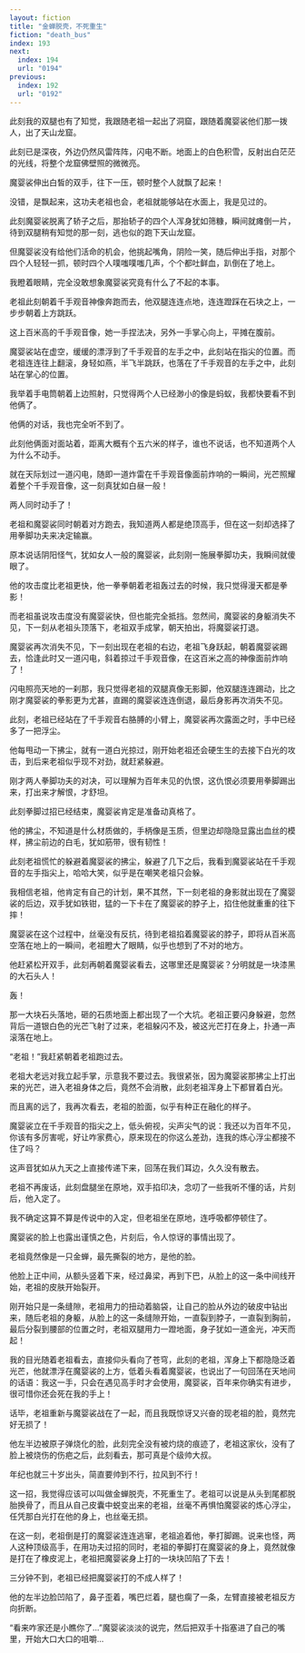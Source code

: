 ```yaml
---
layout: fiction
title: "金蝉脱壳，不死重生"
fiction: "death_bus"
index: 193
next:
  index: 194
  url: "0194"
previous:
  index: 192
  url: "0192"
---
```

此刻我的双腿也有了知觉，我跟随老祖一起出了洞窟，跟随着魔婴裟他们那一拨人，出了天山龙窟。

此刻已是深夜，外边仍然风雷阵阵，闪电不断。地面上的白色积雪，反射出白茫茫的光线，将整个龙窟佛壁照的微微亮。

魔婴裟伸出白皙的双手，往下一压，顿时整个人就飘了起来！

没错，是飘起来，这功夫老祖也会，老祖就能够站在水面上，我是见过的。

此刻魔婴裟脱离了轿子之后，那抬轿子的四个人浑身犹如筛糠，瞬间就瘫倒一片，待到双腿稍有知觉的那一刻，逃也似的跑下天山龙窟。

但魔婴裟没有给他们活命的机会，他挑起嘴角，阴险一笑，随后伸出手指，对那个四个人轻轻一抓，顿时四个人噗嗤噗嗤几声，个个都吐鲜血，趴倒在了地上。

我瞪着眼睛，完全没敢想象魔婴裟究竟有什么了不起的本事。

老祖此刻朝着千手观音神像奔跑而去，他双腿连连点地，连连蹬踩在石块之上，一步步朝着上方跳跃。

这上百米高的千手观音像，她一手捏法决，另外一手掌心向上，平摊在腹前。

魔婴裟站在虚空，缓缓的漂浮到了千手观音的左手之中，此刻站在指尖的位置。而老祖连连往上翻滚，身轻如燕，半飞半跳跃，也落在了千手观音的左手之中，此刻站在掌心的位置。

我举着手电筒朝着上边照射，只觉得两个人已经渺小的像是蚂蚁，我都快要看不到他俩了。

他俩的对话，我也完全听不到了。

此刻他俩面对面站着，距离大概有个五六米的样子，谁也不说话，也不知道两个人为什么不动手。

就在天际划过一道闪电，随即一道炸雷在千手观音像面前炸响的一瞬间，光芒照耀着整个千手观音像，这一刻真犹如白昼一般！

两人同时动手了！

老祖和魔婴裟同时朝着对方跑去，我知道两人都是绝顶高手，但在这一刻却选择了用拳脚功夫来决定输赢。

原本说话阴阳怪气，犹如女人一般的魔婴裟，此刻刚一施展拳脚功夫，我瞬间就傻眼了。

他的攻击度比老祖更快，他一拳拳朝着老祖轰过去的时候，我只觉得漫天都是拳影！

而老祖虽说攻击度没有魔婴裟快，但也能完全抵挡。忽然间，魔婴裟的身躯消失不见，下一刻从老祖头顶落下，老祖双手成掌，朝天拍出，将魔婴裟打退。

魔婴裟再次消失不见，下一刻出现在老祖的右边，老祖飞身跃起，朝着魔婴裟踢去，恰逢此时又一道闪电，斜着掠过千手观音像，在这百米之高的神像面前炸响了！

闪电照亮天地的一刹那，我只觉得老祖的双腿真像无影脚，他双腿连连踢动，比之刚才魔婴裟的拳影更为尤甚，直踢的魔婴裟连连倒退，最后身影再次消失不见。

此刻，老祖已经站在了千手观音右胳膊的小臂上，魔婴裟再次露面之时，手中已经多了一把浮尘。

他每甩动一下拂尘，就有一道白光掠过，刚开始老祖还会硬生生的去接下白光的攻击，到后来老祖似乎现不对劲，就赶紧躲避。

刚才两人拳脚功夫的对决，可以理解为百年未见的仇恨，这仇恨必须要用拳脚踢出来，打出来才解恨，才舒坦。

此刻拳脚过招已经结束，魔婴裟肯定是准备动真格了。

他的拂尘，不知道是什么材质做的，手柄像是玉质，但里边却隐隐显露出血丝的模样，拂尘前边的白毛，犹如筋带，很有韧性！

此刻老祖慌忙的躲避着魔婴裟的拂尘，躲避了几下之后，我看到魔婴裟站在千手观音的左手指尖上，哈哈大笑，似乎是在嘲笑老祖只会躲。

我相信老祖，他肯定有自己的计划，果不其然，下一刻老祖的身影就出现在了魔婴裟的后边，双手犹如铁钳，猛的一下卡在了魔婴裟的脖子上，掐住他就重重的往下摔！

魔婴裟在这个过程中，丝毫没有反抗，待到老祖掐着魔婴裟的脖子，即将从百米高空落在地上的一瞬间，老祖瞪大了眼睛，似乎也想到了不对的地方。

他赶紧松开双手，此刻再朝着魔婴裟看去，这哪里还是魔婴裟？分明就是一块漆黑的大石头人！

轰！

那一大块石头落地，砸的石质地面上都出现了一个大坑。老祖正要闪身躲避，忽然背后一道银白色的光芒飞射了过来，老祖躲闪不及，被这光芒打在身上，扑通一声滚落在地上。

“老祖！”我赶紧朝着老祖跑过去。

老祖大老远对我立起手掌，示意我不要过去。我很紧张，因为魔婴裟那拂尘上打出来的光芒，进入老祖身体之后，竟然不会消散，此刻老祖浑身上下都冒着白光。

而且离的远了，我再次看去，老祖的脸面，似乎有种正在融化的样子。

魔婴裟立在千手观音的指尖之上，低头俯视，尖声尖气的说：我还以为百年不见，你该有多厉害呢，好让咋家费心，原来现在的你这么差劲，连我的炼心浮尘都接不住了吗？

这声音犹如从九天之上直接传递下来，回荡在我们耳边，久久没有散去。

老祖不再废话，此刻盘腿坐在原地，双手掐印决，念叨了一些我听不懂的话，片刻后，他入定了。

我不确定这算不算是传说中的入定，但老祖坐在原地，连呼吸都停顿住了。

魔婴裟的脸上也露出谨慎之色，片刻后，令人惊讶的事情出现了。

老祖竟然像是一只金蝉，最先撕裂的地方，是他的脸。

他脸上正中间，从额头竖着下来，经过鼻梁，再到下巴，从脸上的这一条中间线开始，老祖的皮肤开始裂开。

刚开始只是一条缝隙，老祖用力的扭动着脑袋，让自己的脸从外边的破皮中钻出来，随后老祖的身躯，从脸上的这一条缝隙开始，一直裂到脖子，一直裂到胸前，最后分裂到腰部的位置之时，老祖双腿用力一蹬地面，身子犹如一道金光，冲天而起！

我的目光随着老祖看去，直接仰头看向了苍穹，此刻的老祖，浑身上下都隐隐泛着光芒，他就漂浮在魔婴裟的上方，低着头看着魔婴裟，也说出了一句回荡在天地间的话语：我这一手，只会在遇见高手时才会使用，魔婴裟，百年来你确实有进步，很可惜你还会死在我的手上！

话毕，老祖重新与魔婴裟战在了一起，而且我既惊讶又兴奋的现老祖的脸，竟然完好无损了！

他左半边被原子弹烧化的脸，此刻完全没有被灼烧的痕迹了，老祖这家伙，没有了脸上被烧伤的伤疤之后，此刻看去，那可真是个级帅大叔。

年纪也就三十岁出头，简直要帅到不行，拉风到不行！

这一招，我觉得应该可以叫做金蝉脱壳，不死重生了。老祖可以说是从头到尾都脱胎换骨了，而且从自己皮囊中蜕变出来的老祖，丝毫不再惧怕魔婴裟的炼心浮尘，任凭那白光打在他的身上，也丝毫无损。

在这一刻，老祖倒是打的魔婴裟连连逃窜，老祖追着他，拳打脚踢。说来也怪，两人这种顶级高手，在用功夫过招的同时，老祖的拳脚打在魔婴裟的身上，竟然就像是打在了橡皮泥上，老祖把魔婴裟身上打的一块块凹陷了下去！

三分钟不到，老祖已经把魔婴裟打的不成人样了！

他的左半边脸凹陷了，鼻子歪着，嘴巴烂着，腿也瘸了一条，左臂直接被老祖反方向折断。

“看来咋家还是小瞧你了...”魔婴裟淡淡的说完，然后把双手十指塞进了自己的嘴里，开始大口大口的咀嚼...